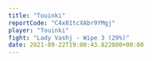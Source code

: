```yaml
---
title: "Touinki"
reportCode: "C4x81tcXAbr9YMgj"
player: "Touinki"
fight: "Lady Vashj - Wipe 3 (29%)"
date: 2021-09-22T19:00:43.822000+00:00
---
```


